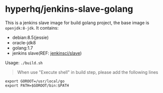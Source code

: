 hyperhq/jenkins-slave-golang
============================

This is a jenkins slave image for build golang project, the base image is `openjdk:8-jdk`.
It contains:
- debian:8.5(jessie)
- oracle-jdk8
- golang:1.7
- jenkins slave(REF: [jenkinsci/slave](https://hub.docker.com/r/jenkinsci/slave/))

Usage: `./build.sh`


>When use "Execute shell" in build step, please add the following lines
```
export GOROOT=/usr/local/go
export PATH=$GOROOT/bin:$PATH
```
